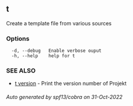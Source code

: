 ## t

Create a template file from various sources

### Options

```
  -d, --debug   Enable verbose ouput
  -h, --help    help for t
```

### SEE ALSO

* [t version](t_version.md)	 - Print the version number of Projekt

###### Auto generated by spf13/cobra on 31-Oct-2022
